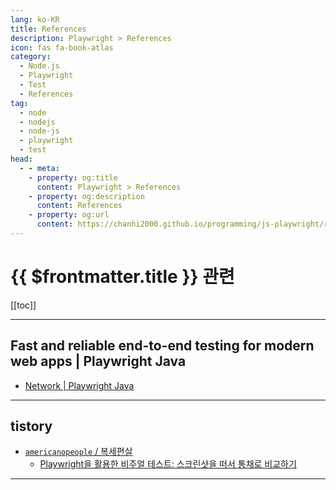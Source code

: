 ```yaml
---
lang: ko-KR
title: References
description: Playwright > References
icon: fas fa-book-atlas
category:
  - Node.js
  - Playwright
  - Test
  - References
tag: 
  - node
  - nodejs
  - node-js
  - playwright
  - test
head:
  - - meta:
    - property: og:title
      content: Playwright > References
    - property: og:description
      content: References
    - property: og:url
      content: https://chanhi2000.github.io/programming/js-playwright/references.html
---
```


# {{ $frontmatter.title }} 관련

[[toc]]

---

## <FontIcon icon="iconfont icon-playwright"/>Fast and reliable end-to-end testing for modern web apps | Playwright Java

- [Network | Playwright Java](https://playwright.dev/java/docs/network)

---

## tistory

- [`americanopeople` / 복세편살](https://americanopeople.tistory.com/m/)
  - [Playwright을 활용한 비주얼 테스트: 스크린샷을 떠서 통채로 비교하기](https://americanopeople.tistory.com/m/460)
  <!-- END: americanopeople -->

<!-- END: tistory.com -->

---

<TagLinks />